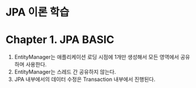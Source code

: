 # JPA 이론 학습

# Chapter 1. JPA BASIC
1. EntityManager는 애플리케이션 로딩 시점에 1개만 생성해서 모든 영역에서 공유하며 사용한다.
2. EntityManager는 스레드 간 공유하지 않는다.
3. JPA 내부에서의 데이터 수정은 Transaction 내부에서 진행된다.
